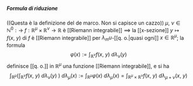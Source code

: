 ##### Formula di riduzione
((Questa è la definizione del de marco. Non si capisce un cazzo))
$\mu,\ \nu \in \mathbb{N}^0 :\rightarrow$
$f : \mathbb{R}^\mu \times \mathbb{R}^\nu \to \mathbb{R}$ è [[Riemann integrabile]] $\implies$ la [[x-sezione]] $y \mapsto f(x,\ y)$ di $f$ è [[Riemann integrabile]] per $\lambda_mu$-[[q. o.|quasi ogni]] $x \in \mathbb{R}^\mu$;
la formula
$$\varphi(x) := \int_{\mathbb{R}^\nu} f(x,\ y)\ d\lambda_\nu(y)$$
definisce [[q. o.]] in $\mathbb{R}^\mu$ una funzione [[Riemann integrabile]], e si ha
    $$
    \int_{\mathbb{R}^\mu} \left(
        \int_{\mathbb{R}^\nu} f(x,\ y)\ d\lambda_\nu(y)\ 
    \right)\ 
    d\lambda_\mu(x)
    :=
    \int_{\mathbb{R}^\mu}\varphi(x)\ d\lambda_\mu(x)
    =
    \int_{\mathbb{R}^\mu \times \mathbb{R}^\nu} f(x,\ y)\ d\lambda_{\mu + \nu}(x,\ y)
$$
